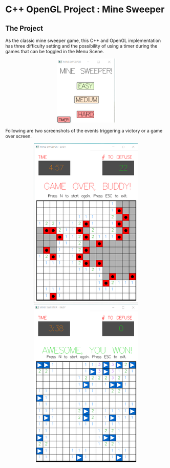 # C++ OpenGL Project : Mine Sweeper

## The Project
As the classic mine sweeper game, this C++ and OpenGL implementation has three difficulty setting and the possibility
of using a timer during the games that can be toggled in the Menu Scene.

<div align=center>
<img src="https://github.com/MicheleZito/OpenGL-Projects/blob/main/MineSweeper/images/minesweeper_menu.png" height="200" />
</div>

Following are two screenshots of the events triggering a victory or a game over screen.

<div align=center>
  <figure>
<img src="https://github.com/MicheleZito/OpenGL-Projects/blob/main/MineSweeper/images/minesweeper_game_over.png" height="500" />
  <img src="https://github.com/MicheleZito/OpenGL-Projects/blob/main/MineSweeper/images/minesweeper_victory.png" height="500" />
  </figure>
</div>
